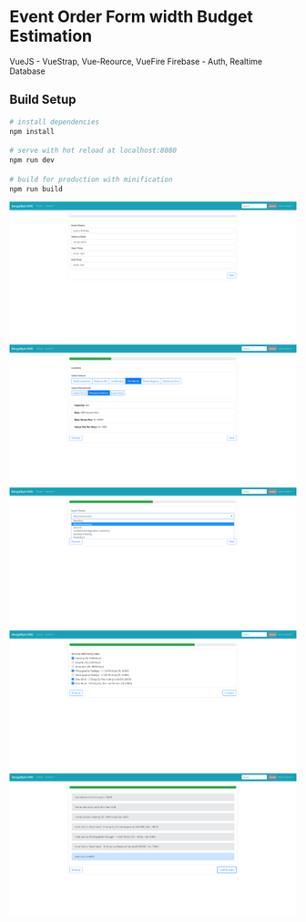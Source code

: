 # Event Order Form width Budget Estimation

VueJS - VueStrap, Vue-Reource, VueFire
Firebase - Auth, Realtime Database

## Build Setup

``` bash
# install dependencies
npm install

# serve with hot reload at localhost:8080
npm run dev

# build for production with minification
npm run build
```

![Form Demo](/screenshots/1.png?raw=true "Form Demo 1")
![Form Demo](/screenshots/2.png?raw=true "Form Demo 2")
![Form Demo](/screenshots/3.png?raw=true "Form Demo 3")
![Form Demo](/screenshots/4.png?raw=true "Form Demo 4")
![Form Demo](/screenshots/5.png?raw=true "Form Demo 5")
